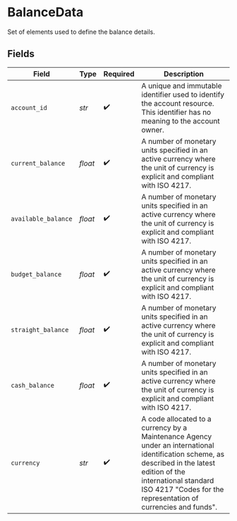 # BalanceData

Set of elements used to define the balance details.


## Fields

| Field                                                                                                                                                                                                                                  | Type                                                                                                                                                                                                                                   | Required                                                                                                                                                                                                                               | Description                                                                                                                                                                                                                            |
| -------------------------------------------------------------------------------------------------------------------------------------------------------------------------------------------------------------------------------------- | -------------------------------------------------------------------------------------------------------------------------------------------------------------------------------------------------------------------------------------- | -------------------------------------------------------------------------------------------------------------------------------------------------------------------------------------------------------------------------------------- | -------------------------------------------------------------------------------------------------------------------------------------------------------------------------------------------------------------------------------------- |
| `account_id`                                                                                                                                                                                                                           | *str*                                                                                                                                                                                                                                  | :heavy_check_mark:                                                                                                                                                                                                                     | A unique and immutable identifier used to identify the account resource. This identifier has no meaning to the account owner.                                                                                                          |
| `current_balance`                                                                                                                                                                                                                      | *float*                                                                                                                                                                                                                                | :heavy_check_mark:                                                                                                                                                                                                                     | A number of monetary units specified in an active currency where the unit of currency is explicit and compliant with ISO 4217.                                                                                                         |
| `available_balance`                                                                                                                                                                                                                    | *float*                                                                                                                                                                                                                                | :heavy_check_mark:                                                                                                                                                                                                                     | A number of monetary units specified in an active currency where the unit of currency is explicit and compliant with ISO 4217.                                                                                                         |
| `budget_balance`                                                                                                                                                                                                                       | *float*                                                                                                                                                                                                                                | :heavy_check_mark:                                                                                                                                                                                                                     | A number of monetary units specified in an active currency where the unit of currency is explicit and compliant with ISO 4217.                                                                                                         |
| `straight_balance`                                                                                                                                                                                                                     | *float*                                                                                                                                                                                                                                | :heavy_check_mark:                                                                                                                                                                                                                     | A number of monetary units specified in an active currency where the unit of currency is explicit and compliant with ISO 4217.                                                                                                         |
| `cash_balance`                                                                                                                                                                                                                         | *float*                                                                                                                                                                                                                                | :heavy_check_mark:                                                                                                                                                                                                                     | A number of monetary units specified in an active currency where the unit of currency is explicit and compliant with ISO 4217.                                                                                                         |
| `currency`                                                                                                                                                                                                                             | *str*                                                                                                                                                                                                                                  | :heavy_check_mark:                                                                                                                                                                                                                     | A code allocated to a currency by a Maintenance Agency under an international identification scheme, as described in the latest edition of the international standard ISO 4217 "Codes for the representation of currencies and funds". |